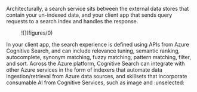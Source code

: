 Architecturally, a search service sits between the external data stores that contain your un-indexed data, and your client app that sends query requests to a search index and handles the response.  
<figure>  
![](figures/0)<!-- FigureContent="The image you provided is a flowchart diagram that illustrates the architecture and data flow of a search system using Azure Cognitive Search. Here's the step-by-step process depicted in the diagram:  
1. "Your content": This refers to the data source, represented by icons suggesting cloud storage and a firewall, indicating that the content can be located both in the cloud or behind a firewall.  
2. The data then goes through several processes within the Azure Cognitive Search service:
a. Full Indexing
b. Refresh Indexing
c. AI Enrichment  
3. "Indexing engine": After the data is processed for search, it is passed to an indexing engine as part of the Azure Cognitive Search service.  
4. "Indexes and other structures": The indexing engine creates searchable indexes and possibly other structured data to facilitate efficient queries.  
5. "Query engine": When a query is made, it is handled by the query engine which utilizes the indexes and other structures to find relevant data.  
6. "Query requests" and "Query responses": The system handles incoming search requests and sends back search responses to the user or application which initiated the query.  
7. "Your app": This box refers to the application using the search service. The application:
a. Collects user input
b. Formulates and sends search requests
c. Handles the responses either as a result set or a single document. The specifics are indicated by the ellipsis (...), suggesting there could be more actions the app performs with the responses.  
This diagram likely serves an educational or instructional purpose to explain how Azure Cognitive Search can be integrated with user applications to provide search capabilities." --></figure>  
In your client app, the search experience is defined using APIs from Azure Cognitive Search, and can include relevance tuning, semantic ranking, autocomplete, synonym matching, fuzzy matching, pattern matching, filter, and sort.  
Across the Azure platform, Cognitive Search can integrate with other Azure services in the form of indexers that automate data ingestion/retrieval from Azure data sources, and skillsets that incorporate consumable Al from Cognitive Services, such as image and
:unselected:
<!-- PageHeader="natural language processing, or custom Al that you create in Azure Machine Learning or wrap inside Azure Functions." -->